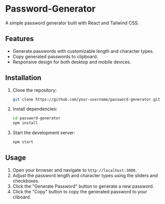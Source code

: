 # Password-Generator

A simple password generator built with React and Tailwind CSS.

## Features

- Generate passwords with customizable length and character types.
- Copy generated passwords to clipboard.
- Responsive design for both desktop and mobile devices.

## Installation

1. Clone the repository:
   ```bash
   git clone https://github.com/your-username/password-generator.git
   ```

2. Install dependencies:

   ```bash
   cd password-generator
   npm install
   ```

3. Start the development server:

   ```bash
   npm start
   ```

## Usage

1. Open your browser and navigate to `http://localhost:3000`.
2. Adjust the password length and character types using the sliders and checkboxes.
3. Click the "Generate Password" button to generate a new password.
4. Click the "Copy" button to copy the generated password to your cliboard.



